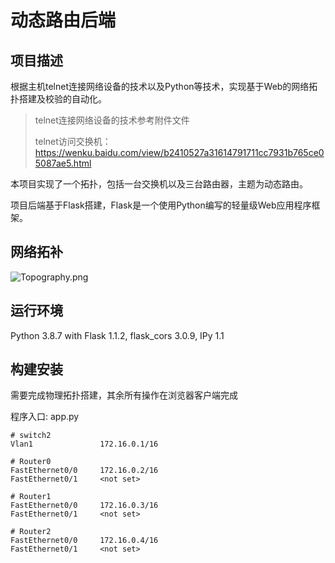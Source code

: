 # 动态路由后端

## 项目描述

根据主机telnet连接网络设备的技术以及Python等技术，实现基于Web的网络拓扑搭建及校验的自动化。

> telnet连接网络设备的技术参考附件文件
>
> telnet访问交换机：https://wenku.baidu.com/view/b2410527a31614791711cc7931b765ce05087ae5.html

本项目实现了一个拓扑，包括一台交换机以及三台路由器，主题为动态路由。

项目后端基于Flask搭建，Flask是一个使用Python编写的轻量级Web应用程序框架。

## 网络拓补

![Topography.png](https://i.loli.net/2021/01/08/lgf3pVIZxwBGokW.png)

## 运行环境

Python 3.8.7 with Flask 1.1.2, flask_cors 3.0.9, IPy 1.1

## 构建安装

需要完成物理拓扑搭建，其余所有操作在浏览器客户端完成

程序入口: app.py

```
# switch2
Vlan1               172.16.0.1/16

# Router0
FastEthernet0/0     172.16.0.2/16
FastEthernet0/1     <not set>

# Router1
FastEthernet0/0     172.16.0.3/16
FastEthernet0/1     <not set>

# Router2
FastEthernet0/0     172.16.0.4/16
FastEthernet0/1     <not set>
```